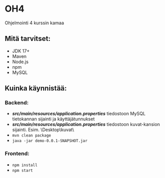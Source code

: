 # OH4
Ohjelmointi 4 kurssin kamaa

## Mitä tarvitset:
* JDK 17+
* Maven
* Node.js
* npm
* MySQL

## Kuinka käynnistää:
### Backend:
* ***src/main/resources/application.properties*** tiedostoon MySQL tietokannan sijainti ja käyttäjätunnukset
* ***src/main/resources/application.properties*** tiedostoon kuvat-kansion sijainti. Esim. \Desktop\kuvat\
* `mvn clean package`
* `java -jar demo-0.0.1-SNAPSHOT.jar`

### Frontend:
* `npm install`
* `npm start`
